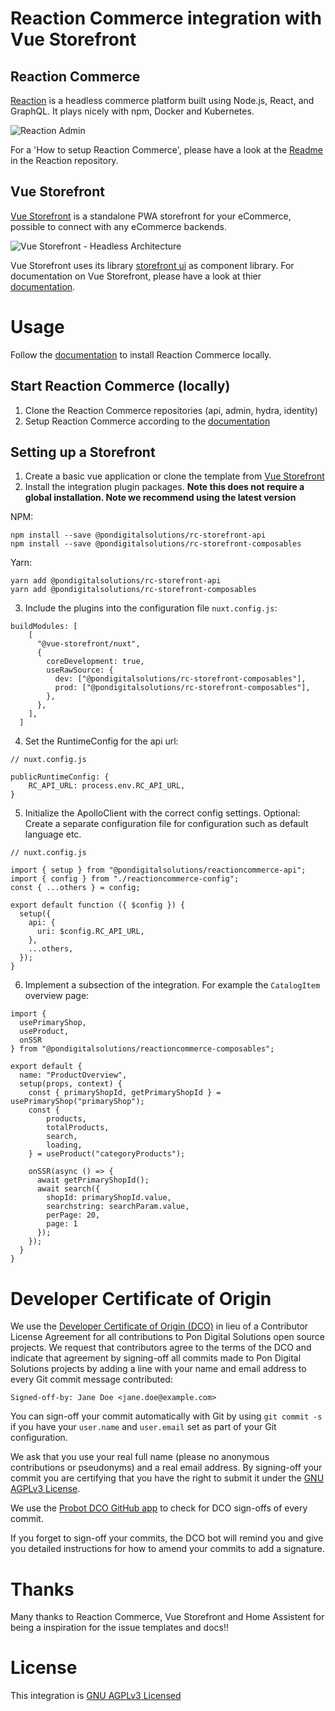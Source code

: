 # Reaction Commerce integration with Vue Storefront

## Reaction Commerce
[Reaction](http://reactioncommerce.com) is a headless commerce platform built using Node.js, React, and GraphQL. It plays nicely with npm, Docker and Kubernetes.

![Reaction Admin](https://user-images.githubusercontent.com/20409254/61161477-bb033c80-a4b8-11e9-9c5e-4f4f6a68b8d0.png)

For a 'How to setup Reaction Commerce', please have a look at the [Readme](https://raw.githubusercontent.com/reactioncommerce/reaction/trunk/README.md) in the Reaction repository.

## Vue Storefront

[Vue Storefront](https://www.vuestorefront.io/) is a standalone PWA storefront for your eCommerce, possible to connect with any eCommerce backends.

![Vue Storefront - Headless Architecture](https://uploads-ssl.webflow.com/5e7cf661c23ac9df156d9c3d/5eff4a2497a1546ca057dcca_github_headless_architecture.png)

Vue Storefront uses its library [storefront ui](https://www.storefrontui.io/) as component library. 
For documentation on Vue Storefront, please have a look at thier [documentation](https://docs.vuestorefront.io/).

# Usage
Follow the [documentation](https://raw.githubusercontent.com/reactioncommerce/reaction/trunk/README.md) to install Reaction Commerce locally.

## Start Reaction Commerce (locally)

1. Clone the Reaction Commerce repositories (api, admin, hydra, identity)
2. Setup Reaction Commerce according to the [documentation](https://docs.reactioncommerce.com/docs/getting-started-developing-with-reaction)

## Setting up a Storefront 

1. Create a basic vue application or clone the template from [Vue Storefront](https://docs.vuestorefront.io/guide/general/introduction.html#installing-vue-storefront)
2. Install the integration plugin packages. **Note this does not require a global installation. Note we recommend using the latest version**

NPM:
```
npm install --save @pondigitalsolutions/rc-storefront-api
npm install --save @pondigitalsolutions/rc-storefront-composables
```

Yarn:
```
yarn add @pondigitalsolutions/rc-storefront-api
yarn add @pondigitalsolutions/rc-storefront-composables
```

3. Include the plugins into the configuration file `nuxt.config.js`:

```
buildModules: [
    [
      "@vue-storefront/nuxt",
      {
        coreDevelopment: true,
        useRawSource: {
          dev: ["@pondigitalsolutions/rc-storefront-composables"],
          prod: ["@pondigitalsolutions/rc-storefront-composables"],
        },
      },
    ],
  ]
```

4. Set the RuntimeConfig for the api url:

```
// nuxt.config.js

publicRuntimeConfig: {
    RC_API_URL: process.env.RC_API_URL,
}
```

5. Initialize the ApolloClient with the correct config settings. 
Optional: Create a separate configuration file for configuration such as default language etc.

```
// nuxt.config.js

import { setup } from "@pondigitalsolutions/reactioncommerce-api";
import { config } from "./reactioncommerce-config";
const { ...others } = config;

export default function ({ $config }) {
  setup({
    api: {
      uri: $config.RC_API_URL,
    },
    ...others,
  });
}
```

6. Implement a subsection of the integration. 
For example the `CatalogItem` overview page:

```
import {
  usePrimaryShop,
  useProduct,
  onSSR
} from "@pondigitalsolutions/reactioncommerce-composables";

export default {
  name: "ProductOverview",
  setup(props, context) {
    const { primaryShopId, getPrimaryShopId } = usePrimaryShop("primaryShop");
    const {
        products,
        totalProducts,
        search,
        loading,
    } = useProduct("categoryProducts");

    onSSR(async () => {
      await getPrimaryShopId();
      await search({
        shopId: primaryShopId.value,
        searchstring: searchParam.value,
        perPage: 20,
        page: 1
      });
    });
  }
}
```

# Developer Certificate of Origin
We use the [Developer Certificate of Origin (DCO)](https://developercertificate.org/) in lieu of a Contributor License Agreement for all contributions to Pon Digital Solutions open source projects. We request that contributors agree to the terms of the DCO and indicate that agreement by signing-off all commits made to Pon Digital Solutions projects by adding a line with your name and email address to every Git commit message contributed:

```
Signed-off-by: Jane Doe <jane.doe@example.com>
```

You can sign-off your commit automatically with Git by using `git commit -s` if you have your `user.name` and `user.email` set as part of your Git configuration.

We ask that you use your real full name (please no anonymous contributions or pseudonyms) and a real email address. By signing-off your commit you are certifying that you have the right to submit it under the [GNU AGPLv3 License](https://github.com/pondigitalsolutions/rc-storefront-api/blob/main/License).

We use the [Probot DCO GitHub app](https://github.com/apps/dco) to check for DCO sign-offs of every commit.

If you forget to sign-off your commits, the DCO bot will remind you and give you detailed instructions for how to amend your commits to add a signature.

# Thanks 
Many thanks to Reaction Commerce, Vue Storefront and Home Assistent for being a inspiration for the issue templates and docs!!

# License
This integration is [GNU AGPLv3 Licensed](https://github.com/pondigitalsolutions/rc-storefront-api/blob/main/License)